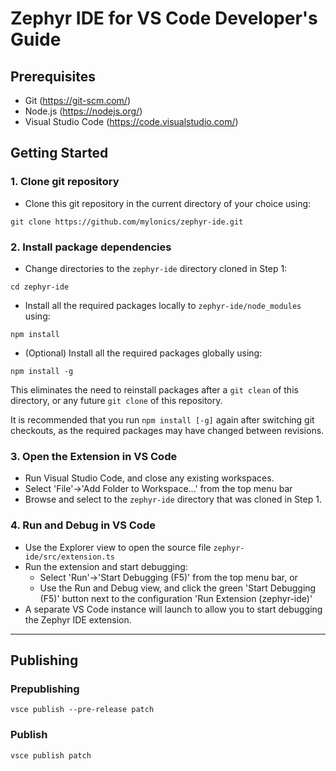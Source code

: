 # Zephyr IDE for VS Code Developer's Guide

## Prerequisites

* Git (https://git-scm.com/)
* Node.js (https://nodejs.org/)
* Visual Studio Code (https://code.visualstudio.com/)

## Getting Started

### 1. Clone git repository

* Clone this git repository in the current directory of your choice using:
```
git clone https://github.com/mylonics/zephyr-ide.git
```

### 2. Install package dependencies

* Change directories to the `zephyr-ide` directory cloned in Step 1:
```
cd zephyr-ide
```

* Install all the required packages locally to `zephyr-ide/node_modules` using:
```
npm install
```

* (Optional) Install all the required packages globally using:
```
npm install -g
```
This eliminates the need to reinstall packages after a `git clean` of this directory, or any future `git clone` of this repository.


It is recommended that you run `npm install [-g]` again after switching git checkouts, as the required packages may have changed between revisions.

### 3. Open the Extension in VS Code

* Run Visual Studio Code, and close any existing workspaces.
* Select 'File'->'Add Folder to Workspace...' from the top menu bar
* Browse and select to the `zephyr-ide` directory that was cloned in Step 1.

### 4. Run and Debug in VS Code

* Use the Explorer view to open the source file `zephyr-ide/src/extension.ts`
* Run the extension and start debugging:
    - Select 'Run'->'Start Debugging (F5)' from the top menu bar, or
    - Use the Run and Debug view, and click the green 'Start Debugging (F5)' button next to the configuration 'Run Extension (zephyr-ide)'
* A separate VS Code instance will launch to allow you to start debugging the Zephyr IDE extension.

---
## Publishing

### Prepublishing
`vsce publish --pre-release patch`


### Publish
`vsce publish patch`